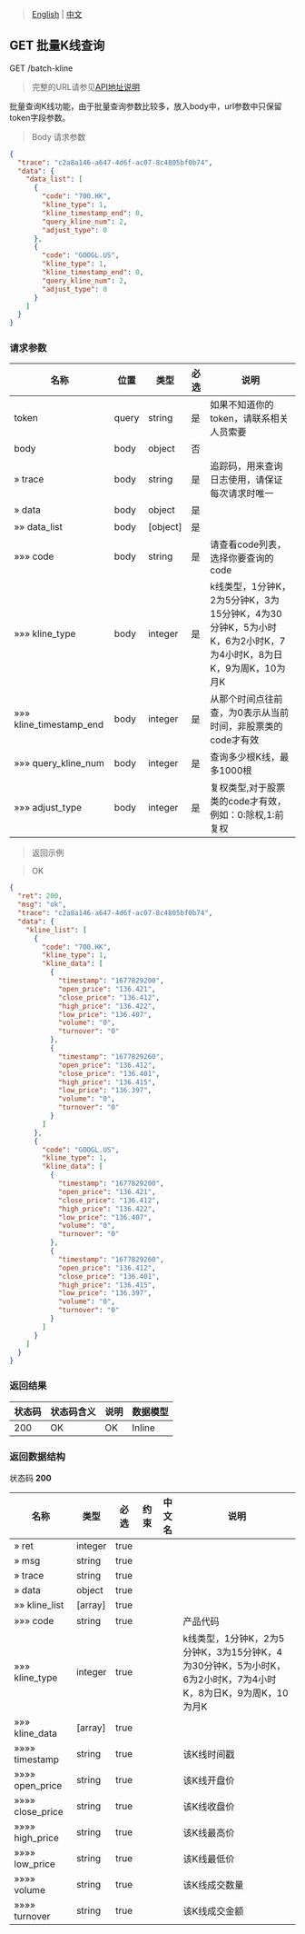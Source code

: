 > [English](./batch_kline_query.md) | [中文](./batch_kline_query_cn.md)

## GET 批量K线查询

GET /batch-kline

> 完整的URL请参见[API地址说明](./api_address_description_cn.md)

批量查询K线功能，由于批量查询参数比较多，放入body中，url参数中只保留token字段参数。

> Body 请求参数

```json
{
  "trace": "c2a8a146-a647-4d6f-ac07-8c4805bf0b74",
  "data": {
    "data_list": [
      {
        "code": "700.HK",
        "kline_type": 1,
        "kline_timestamp_end": 0,
        "query_kline_num": 2,
        "adjust_type": 0
      },
      {
        "code": "GOOGL.US",
        "kline_type": 1,
        "kline_timestamp_end": 0,
        "query_kline_num": 2,
        "adjust_type": 0
      }
    ]
  }
}
```

### 请求参数

|名称|位置|类型|必选|说明|
|---|---|---|---|---|
|token|query|string| 是 |如果不知道你的token，请联系相关人员索要|
|body|body|object| 否 ||
|» trace|body|string| 是 |追踪码，用来查询日志使用，请保证每次请求时唯一|
|» data|body|object| 是 ||
|»» data_list|body|[object]| 是 ||
|»»» code|body|string| 是 |请查看code列表，选择你要查询的code|
|»»» kline_type|body|integer| 是 |k线类型，1分钟K，2为5分钟K，3为15分钟K，4为30分钟K，5为小时K，6为2小时K，7为4小时K，8为日K，9为周K，10为月K|
|»»» kline_timestamp_end|body|integer| 是 |从那个时间点往前查，为0表示从当前时间，非股票类的code才有效|
|»»» query_kline_num|body|integer| 是 |查询多少根K线，最多1000根|
|»»» adjust_type|body|integer| 是 |复权类型,对于股票类的code才有效，例如：0:除权,1:前复权|

> 返回示例

> OK

```json
{
  "ret": 200,
  "msg": "ok",
  "trace": "c2a8a146-a647-4d6f-ac07-8c4805bf0b74",
  "data": {
    "kline_list": [
      {
        "code": "700.HK",
        "kline_type": 1,
        "kline_data": [
          {
            "timestamp": "1677829200",
            "open_price": "136.421",
            "close_price": "136.412",
            "high_price": "136.422",
            "low_price": "136.407",
            "volume": "0",
            "turnover": "0"
          },
          {
            "timestamp": "1677829260",
            "open_price": "136.412",
            "close_price": "136.401",
            "high_price": "136.415",
            "low_price": "136.397",
            "volume": "0",
            "turnover": "0"
          }
        ]
      },
      {
        "code": "GOOGL.US",
        "kline_type": 1,
        "kline_data": [
          {
            "timestamp": "1677829200",
            "open_price": "136.421",
            "close_price": "136.412",
            "high_price": "136.422",
            "low_price": "136.407",
            "volume": "0",
            "turnover": "0"
          },
          {
            "timestamp": "1677829260",
            "open_price": "136.412",
            "close_price": "136.401",
            "high_price": "136.415",
            "low_price": "136.397",
            "volume": "0",
            "turnover": "0"
          }
        ]
      }
    ]
  }
}
```

### 返回结果

|状态码|状态码含义|说明|数据模型|
|---|---|---|---|
|200|OK|OK|Inline|

### 返回数据结构

状态码 **200**

|名称|类型|必选|约束|中文名|说明|
|---|---|---|---|---|---|
|» ret|integer|true||||
|» msg|string|true||||
|» trace|string|true||||
|» data|object|true||||
|»» kline_list|[array]|true||||
|»»» code|string|true|||产品代码|
|»»» kline_type|integer|true|||k线类型，1分钟K，2为5分钟K，3为15分钟K，4为30分钟K，5为小时K，6为2小时K，7为4小时K，8为日K，9为周K，10为月K|
|»»» kline_data|[array]|true||||
|»»»» timestamp|string|true|||该K线时间戳|
|»»»» open_price|string|true|||该K线开盘价|
|»»»» close_price|string|true|||该K线收盘价|
|»»»» high_price|string|true|||该K线最高价|
|»»»» low_price|string|true|||该K线最低价|
|»»»» volume|string|true|||该K线成交数量|
|»»»» turnover|string|true|||该K线成交金额|